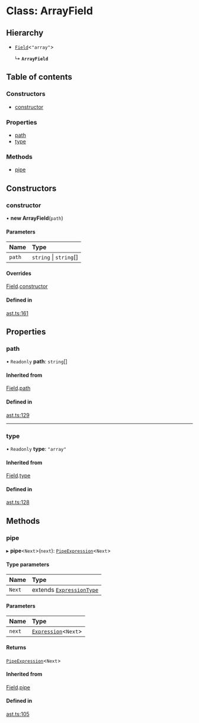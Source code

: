 # Class: ArrayField

## Hierarchy

- [`Field`](field.md)<`"array"`\>

  ↳ **`ArrayField`**

## Table of contents

### Constructors

- [constructor](arrayfield.md#constructor)

### Properties

- [path](arrayfield.md#path)
- [type](arrayfield.md#type)

### Methods

- [pipe](arrayfield.md#pipe)

## Constructors

### constructor

• **new ArrayField**(`path`)

#### Parameters

| Name   | Type                   |
| :----- | :--------------------- |
| `path` | `string` \| `string`[] |

#### Overrides

[Field](field.md).[constructor](field.md#constructor)

#### Defined in

[ast.ts:161](https://github.com/k8ts/hydrographer/blob/main/src/ast.ts#L161)

## Properties

### path

• `Readonly` **path**: `string`[]

#### Inherited from

[Field](field.md).[path](field.md#path)

#### Defined in

[ast.ts:129](https://github.com/k8ts/hydrographer/blob/main/src/ast.ts#L129)

---

### type

• `Readonly` **type**: `"array"`

#### Inherited from

[Field](field.md).[type](field.md#type)

#### Defined in

[ast.ts:128](https://github.com/k8ts/hydrographer/blob/main/src/ast.ts#L128)

## Methods

### pipe

▸ **pipe**<`Next`\>(`next`): [`PipeExpression`](pipeexpression.md)<`Next`\>

#### Type parameters

| Name   | Type                                                     |
| :----- | :------------------------------------------------------- |
| `Next` | extends [`ExpressionType`](../modules.md#expressiontype) |

#### Parameters

| Name   | Type                                   |
| :----- | :------------------------------------- |
| `next` | [`Expression`](expression.md)<`Next`\> |

#### Returns

[`PipeExpression`](pipeexpression.md)<`Next`\>

#### Inherited from

[Field](field.md).[pipe](field.md#pipe)

#### Defined in

[ast.ts:105](https://github.com/k8ts/hydrographer/blob/main/src/ast.ts#L105)
